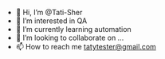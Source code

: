 - 👋 Hi, I’m @Tati-Sher
- 👀 I’m interested in QA 
- 🌱 I’m currently learning automation
- 💞️ I’m looking to collaborate on ...
- 📫 How to reach me tatytester@gmail.com

<!---
Tati-Sher/Tati-Sher is a ✨ special ✨ repository because its `README.md` (this file) appears on your GitHub profile.
You can click the Preview link to take a look at your changes.
--->
